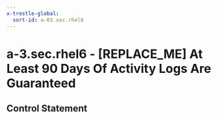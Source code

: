 ```yaml
---
x-trestle-global:
  sort-id: a-03.sec.rhel6
---
```


# a-3.sec.rhel6 - \[REPLACE_ME\] At Least 90 Days Of Activity Logs Are Guaranteed

## Control Statement
